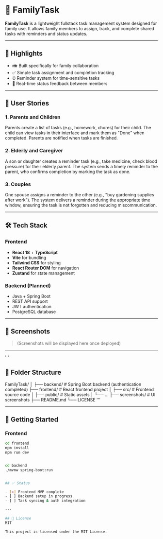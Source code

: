# 🏡 FamilyTask

**FamilyTask** is a lightweight fullstack task management system designed for family use. It allows family members to assign, track, and complete shared tasks with reminders and status updates.

---

## 🌟 Highlights

- 👪 Built specifically for family collaboration
- ✅ Simple task assignment and completion tracking
- ⏰ Reminder system for time-sensitive tasks
- 🔄 Real-time status feedback between members

---

## 👤 User Stories

### 1. Parents and Children

Parents create a list of tasks (e.g., homework, chores) for their child. The child can view tasks in their interface and mark them as "Done" when completed. Parents are notified when tasks are finished.

### 2. Elderly and Caregiver

A son or daughter creates a reminder task (e.g., take medicine, check blood pressure) for their elderly parent. The system sends a timely reminder to the parent, who confirms completion by marking the task as done.

### 3. Couples

One spouse assigns a reminder to the other (e.g., "buy gardening supplies after work"). The system delivers a reminder during the appropriate time window, ensuring the task is not forgotten and reducing miscommunication.

---

## 🛠 Tech Stack

### Frontend

- **React 18** + **TypeScript**
- **Vite** for bundling
- **Tailwind CSS** for styling
- **React Router DOM** for navigation
- **Zustand** for state management

### Backend (Planned)

- Java + Spring Boot
- REST API support
- JWT authentication
- PostgreSQL database

---

## 📸 Screenshots

> (Screenshots will be displayed here once deployed)

---
'''
## 📂 Folder Structure
FamilyTask/
│
├── backend/ # Spring Boot backend (authentication completed)
├── frontend/ # React frontend project
│ ├── src/ # Frontend source code
│ ├── public/ # Static assets
│ └── ...
├── screenshots/ # UI screenshots
├── README.md
└── LICENSE
 '''

---

## 🧪 Getting Started

### Frontend

```bash
cd frontend
npm install
npm run dev


cd backend
./mvnw spring-boot:run


## ✅ Status

- [x] Frontend MVP complete
- [ ] Backend setup in progress
- [ ] Task syncing & auth integration

---

## 📌 License
MIT

This project is licensed under the MIT License.
